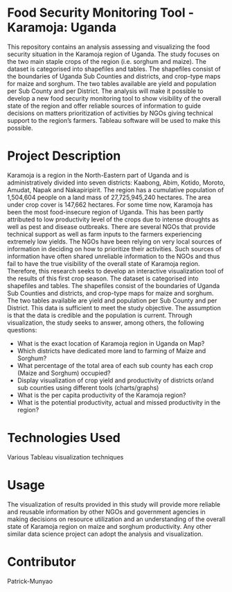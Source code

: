 # Food Security Monitoring Tool - Karamoja: Uganda
This repository contains an analysis assessing and visualizing the food security situation in the Karamoja region of Uganda. The study focuses on the two main staple crops  of the region (i.e. sorghum and maize). The dataset is categorised into shapefiles and tables. The shapefiles consist of the boundaries of Uganda Sub Counties and districts, and  crop-type maps for maize and sorghum. The two tables available are yield and population per Sub County and per District. The analysis will make it possible to develop a new food security monitoring tool to show visibility of the overall state of the region and offer reliable sources of information to guide decisions on matters prioritization of activities by NGOs giving technical support to the region’s farmers. Tableau software will be used to make this possible.  

# Project Description 
Karamoja is a region in the North-Eastern part of Uganda and is administratively divided into seven districts: Kaabong, Abim, Kotido, Moroto, Amudat, Napak and Nakapiripirit. The region has a cumulative population of 1,504,604 people on a land mass of 27,725,945,240 hectares. The area under crop cover is 147,662 hectares. 
For some time now, Karamoja has been the most food-insecure region of Uganda. This has been partly attributed to low productivity level of the crops due to intense droughts as well as pest and disease outbreaks. There are several NGOs that provide technical support as well as farm inputs to the farmers experiencing extremely low yields. The NGOs have been relying on very local sources of information in deciding on how to prioritize their activities. Such sources of information have often shared unreliable information to the NGOs and thus fail to have the true visibility of the overall state of Karamoja region. Therefore, this research seeks to develop an interactive visualization tool of the results of this first crop season.
 The dataset is categorised into shapefiles and tables. The shapefiles consist of the boundaries of Uganda Sub Counties and districts, and  crop-type maps for maize and sorghum. The two tables available are yield and population per Sub County and per District. This data is sufficient to meet the study objective. The assumption is that the data is credible and the population is current. 
 Through visualization, the study seeks to answer, among others, the following questions:
- What is the exact location of Karamoja region in Uganda on Map?
- Which districts have dedicated more land to farming of Maize and Sorghum?
- What percentage of the total area of each sub county has each crop (Maize and Sorghum) occupied?
- Display visualization of crop yield and productivity of districts or/and sub counties using different tools (charts/graphs)
- What is the per capita productivity of the Karamoja region?
- What is the potential productivity, actual and missed productivity in the region?

#  Technologies Used
Various Tableau visualization techniques 

# Usage
The visualization of results provided in this study will provide more reliable and reusable information by other NGOs and government agencies in making decisions on resource utilization and an understanding of the overall state of Karamoja region on maize and sorghum productivity. Any other similar data science project can adopt the analysis and visualization. 

# Contributor
Patrick-Munyao
